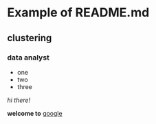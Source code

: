 # Example of README.md
## clustering
### data analyst
* one
* two
* three

*hi there!*

**welcome to** [google](https://www.google.com/)
